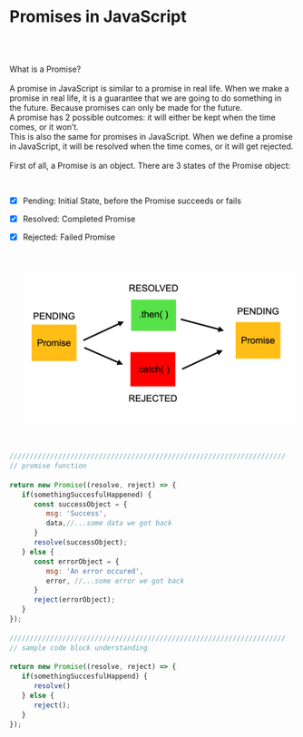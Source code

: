 
# Promises in JavaScript

</br>   
</br>

What is a Promise?
</br>
</br>
A promise in JavaScript is similar to a promise in real life. When we make a promise in real life, it is a guarantee that we are going to do something in the future. Because promises can only be made for the future.
</br>
A promise has 2 possible outcomes: it will either be kept when the time comes, or it won’t.
</br>
This is also the same for promises in JavaScript. When we define a promise in JavaScript, it will be resolved when the time comes, or it will get rejected.
</br>  
First of all, a Promise is an object. There are 3 states of the Promise object:
   
</br>

- [X] Pending: Initial State, before the Promise succeeds or fails
- [X] Resolved: Completed Promise
- [X] Rejected: Failed Promise
   
   </br>   
   </br>
   
   <img src="./files/promise.png" >
   
   </br>
   </br>   

```js

////////////////////////////////////////////////////////////////////
// promise function 

return new Promise((resolve, reject) => {
   if(somethingSuccesfulHappened) {
      const successObject = {
         msg: 'Success',
         data,//...some data we got back
      }
      resolve(successObject); 
   } else {
      const errorObject = {
         msg: 'An error occured',
         error, //...some error we got back
      }
      reject(errorObject);
   }
});

////////////////////////////////////////////////////////////////////
// sample code block understanding

return new Promise((resolve, reject) => {
   if(somethingSuccesfulHappend) {
      resolve()
   } else {
      reject();
   }
});

   ```
   </br>
   </br>
